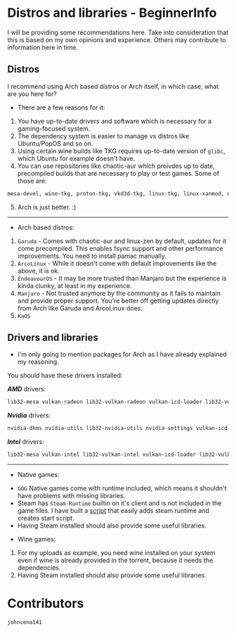 # Distros and libraries - BeginnerInfo

I will be providing some recommendations here. Take into consideration that this is based on my own opinions and experience. Others may contribute to information here in time.

## Distros

I recommend using Arch based distros or Arch itself, in which case, what are you here for?

* There are a few reasons for it:

1. You have up-to-date drivers and software which is necessary for a gaming-focused system.
2. The dependency system is easier to manage vs distros like Ubuntu/PopOS and so on.
3. Using certain wine builds like TKG requires up-to-date version of `glibc`, which Ubuntu for example doesn't have.
4. You can use repositories like chaotic-aur which proivdes up to date, precompiled builds that are necessary to play or test games. Some of those are:
```sh
mesa-devel, wine-tkg, proton-tkg, vkd3d-tkg, linux-tkg, linux-xanmod, nvidia-dev drivers and so on.
```
5. Arch is just better. :)
------------------------------------------------------------------------------------------------------------------

* Arch based distros:
1. `Garuda` - Comes with chaotic-aur and linux-zen by default, updates for it come precompiled. This enables fsync support and other performance improvements. You need to install pamac manually.
2. `ArcoLinux` - While it doesn't come with default improvements like the above, it is ok.
3. `EndeavourOS` - It may be more trusted than Manjaro but the experience is kinda clunky, at least in my experience.
4. `Manjaro` - Not trusted anymore by the community as it fails to maintain and provide proper support. You're better off getting updates directly from Arch like Garuda and ArcoLinux does.
5. `KaOS`

## Drivers and libraries

- I'm only going to mention packages for Arch as I have already explained my reasoning.

You should have these drivers installed:<br>

***AMD*** drivers:
```sh
lib32-mesa vulkan-radeon lib32-vulkan-radeon vulkan-icd-loader lib32-vulkan-icd-loader
```

***Nvidia*** drivers:
```sh
nvidia-dkms nvidia-utils lib32-nvidia-utils nvidia-settings vulkan-icd-loader lib32-vulkan-icd-loader
```

***Intel*** drivers:
```sh
lib32-mesa vulkan-intel lib32-vulkan-intel vulkan-icd-loader lib32-vulkan-icd-loader
```
------------------------------------------------------------------------------------------------------------------
* Native games:
- `GOG` Native games come with runtime included, which means it shouldn't have problems with missing libraries.
- Steam has `Steam-Runtime` builtin on it's client and is not included in the game files. I have built a [script](http://it7otdanqu7ktntxzm427cba6i53w6wlanlh23v5i3siqmos47pzhvyd.onion/johncena141/Linux_Game_Pirates/src/branch/master/Tools/Runtime-Installer) that easily adds steam runtime and creates start script.
- Having Steam installed should also provide some useful libraries.

* Wine games:
1. For my uploads as example, you need wine installed on your system even if wine is already provided in the torrent, because it needs the dependencies.
2. Having Steam installed should also provide some useful libraries.

# Contributors
```
johncena141
```